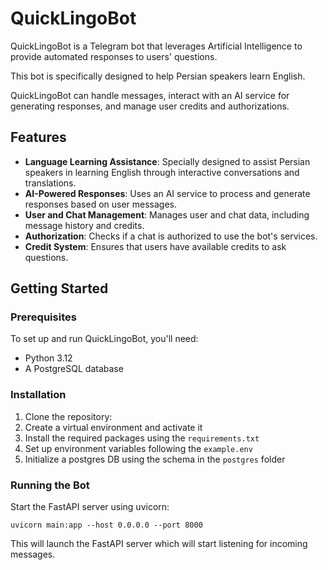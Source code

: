 # QuickLingoBot

QuickLingoBot is a Telegram bot that leverages Artificial Intelligence to provide automated responses to users' questions. 

This bot is specifically designed to help Persian speakers learn English.

QuickLingoBot can handle messages, interact with an AI service for generating responses, and manage user credits and authorizations.

## Features

- **Language Learning Assistance**: Specially designed to assist Persian speakers in learning English through interactive conversations and translations.
- **AI-Powered Responses**: Uses an AI service to process and generate responses based on user messages.
- **User and Chat Management**: Manages user and chat data, including message history and credits.
- **Authorization**: Checks if a chat is authorized to use the bot's services.
- **Credit System**: Ensures that users have available credits to ask questions.

## Getting Started

### Prerequisites

To set up and run QuickLingoBot, you'll need:

- Python 3.12
- A PostgreSQL database

### Installation

1. Clone the repository:
2. Create a virtual environment and activate it
3. Install the required packages using the `requirements.txt`
4. Set up environment variables following the `example.env`
5. Initialize a postgres DB using the schema in the `postgres` folder

### Running the Bot

Start the FastAPI server using uvicorn:

```
uvicorn main:app --host 0.0.0.0 --port 8000
```

This will launch the FastAPI server which will start listening for incoming messages.
